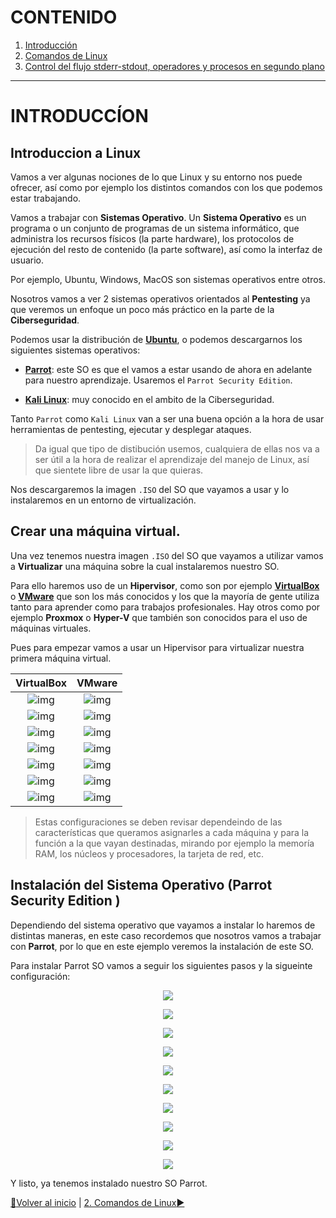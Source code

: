 # CONTENIDO

1. [Introducción](https://github.com/Ramixter/Introduccion-a-Linux/tree/main/CAPITULO-1#contenido)
2. [Comandos de Linux](https://github.com/Ramixter/Introduccion-a-Linux/tree/main/CAPITULO-2#contenido)
3. [Control del flujo stderr-stdout, operadores y procesos en segundo plano]()

***

# INTRODUCCÍON

## Introduccion a Linux

Vamos a ver algunas nociones de lo que Linux y su entorno nos puede ofrecer, así como por ejemplo los distintos comandos con los que podemos estar trabajando.

Vamos a trabajar con **Sistemas Operativo**. Un **Sistema Operativo** es un programa o un conjunto de programas de un sistema informático, que administra los recursos físicos (la parte hardware), los protocolos de ejecución del resto de contenido (la parte software), así como la interfaz de usuario.

Por ejemplo, Ubuntu, Windows, MacOS son sistemas operativos entre otros.

Nosotros vamos a ver 2 sistemas operativos orientados al **Pentesting** ya que veremos un enfoque un poco más práctico en la parte de la **Ciberseguridad**.

Podemos usar la distribución de **[Ubuntu](https://ubuntu.com/download/desktop)**, o podemos descargarnos los siguientes sistemas operativos:

- **[Parrot](https://parrotsec.org/)**: este SO es que el vamos a estar usando de ahora en adelante para nuestro aprendizaje. Usaremos el `Parrot Security Edition`.

- **[Kali Linux](https://www.kali.org/get-kali/)**: muy conocido en el ambito de la Ciberseguridad.

Tanto `Parrot` como `Kali Linux` van a ser una buena opción a la hora de usar herramientas de pentesting, ejecutar y desplegar ataques.

> Da igual que tipo de distibución usemos, cualquiera de ellas nos va a ser útil a la hora de realizar el aprendizaje del manejo de Linux, así que sientete libre de usar la que quieras.

Nos descargaremos la imagen `.ISO` del SO que vayamos a usar y lo instalaremos en un entorno de virtualización.

## Crear una máquina virtual.

Una vez tenemos nuestra imagen `.ISO` del SO que vayamos a utilizar vamos a **Virtualizar** una máquina sobre la cual instalaremos nuestro SO.

Para ello haremos uso de un **Hipervisor**, como son por ejemplo **[VirtualBox](https://www.virtualbox.org/)** o **[VMware](https://www.vmware.com/es/products/workstation-pro/workstation-pro-evaluation.html)** que son los más conocidos y los que la mayoría de gente utiliza tanto para aprender como para trabajos profesionales. Hay otros como por ejemplo **Proxmox** o **Hyper-V** que también son conocidos para el uso de máquinas virtuales.

Pues para empezar vamos a usar un Hipervisor para virtualizar nuestra primera máquina virtual.

| VirtualBox  | VMware |
| :---:  | :---:  |
| ![img](/CAPITULO-1/imagenes/Window-WRADMIN-000001.png)  | ![img](/CAPITULO-1/imagenes/Window-WRADMIN-000008.png)   |
| ![img](/CAPITULO-1/imagenes/Window-WRADMIN-000002.png)  | ![img](/CAPITULO-1/imagenes/Window-WRADMIN-000009.png)  |
| ![img](/CAPITULO-1/imagenes/Window-WRADMIN-000003.png)  | ![img](/CAPITULO-1/imagenes/Window-WRADMIN-000010.png)  |
| ![img](/CAPITULO-1/imagenes/Window-WRADMIN-000004.png)  | ![img](/CAPITULO-1/imagenes/Window-WRADMIN-000011.png)  |
| ![img](/CAPITULO-1/imagenes/Window-WRADMIN-000005.png)  | ![img](/CAPITULO-1/imagenes/Window-WRADMIN-000012.png)  |
| ![img](/CAPITULO-1/imagenes/Window-WRADMIN-000006.png)  | ![img](/CAPITULO-1/imagenes/Window-WRADMIN-000013.png)  |
| ![img](/CAPITULO-1/imagenes/Window-WRADMIN-000007.png)  | ![img](/CAPITULO-1/imagenes/Window-WRADMIN-000014.png)  |

> Estas configuraciones se deben revisar dependeindo de las características que queramos asignarles a cada máquina y para la función a la que vayan destinadas, mirando por ejemplo la memoría RAM, los núcleos y procesadores, la tarjeta de red, etc.

## Instalación del Sistema Operativo (Parrot Security Edition )

Dependiendo del sistema operativo que vayamos a instalar lo haremos de distintas maneras, en este caso recordemos que nosotros vamos a trabajar con **Parrot**, por lo que en este ejemplo veremos la instalación de este SO.

Para instalar Parrot SO vamos a seguir los siguientes pasos y la sigueinte configuración:

<p align="center">
<img src="/CAPITULO-1/imagenes/Window-WRADMIN-000015.png"> 
</p>

<p align="center">
<img src="/CAPITULO-1/imagenes/Window-WRADMIN-000016.png"> 
</p>

<p align="center">
<img src="/CAPITULO-1/imagenes/Window-WRADMIN-000017.png"> 
</p>

<p align="center">
<img src="/CAPITULO-1/imagenes/Window-WRADMIN-000018.png"> 
</p>

<p align="center">
<img src="/CAPITULO-1/imagenes/Window-WRADMIN-000019.png"> 
</p>

<p align="center">
<img src="/CAPITULO-1/imagenes/Window-WRADMIN-000020.png"> 
</p>

<p align="center">
<img src="/CAPITULO-1/imagenes/Window-WRADMIN-000021.png"> 
</p>

<p align="center">
<img src="/CAPITULO-1/imagenes/Window-WRADMIN-000022.png"> 
</p>

<p align="center">
<img src="/CAPITULO-1/imagenes/Window-WRADMIN-000023.png"> 
</p>

<p align="center">
<img src="/CAPITULO-1/imagenes/Window-WRADMIN-000024.png"> 
</p>

Y listo, ya tenemos instalado nuestro SO Parrot.

[:arrow_up_small:Volver al inicio](#contenido) | [2. Comandos de Linux:arrow_forward:](https://github.com/Ramixter/Introduccion-a-Linux/tree/main/CAPITULO-2#contenido)